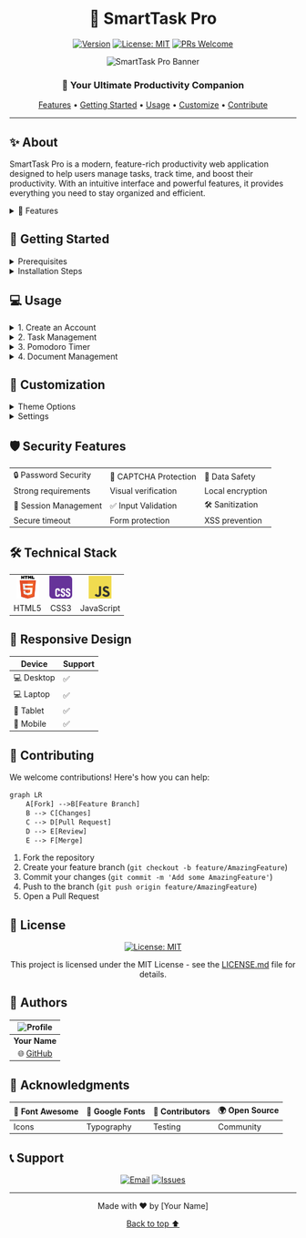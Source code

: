 <div align="center">

# 🚀 SmartTask Pro

[![Version](https://img.shields.io/badge/version-1.0.0-blue.svg?cacheSeconds=2592000)](https://github.com/yourusername/Smarttaskpro)
[![License: MIT](https://img.shields.io/badge/License-MIT-yellow.svg)](https://opensource.org/licenses/MIT)
[![PRs Welcome](https://img.shields.io/badge/PRs-welcome-brightgreen.svg?style=flat-square)](http://makeapullrequest.com)

<p align="center">
  <img src="https://user-images.githubusercontent.com/your-image-id/smarttaskpro-banner.png" alt="SmartTask Pro Banner" width="600"/>
</p>

### 🎯 Your Ultimate Productivity Companion

<p align="center">
  <a href="#features">Features</a> •
  <a href="#getting-started">Getting Started</a> •
  <a href="#usage">Usage</a> •
  <a href="#customization">Customize</a> •
  <a href="#contributing">Contribute</a>
</p>

---

</div>

## ✨ About

SmartTask Pro is a modern, feature-rich productivity web application designed to help users manage tasks, track time, and boost their productivity. With an intuitive interface and powerful features, it provides everything you need to stay organized and efficient.

<details>
<summary>🌟 Features</summary>

### 🔐 User Authentication
- Secure signup and signin system
- Multi-step verification process
- CAPTCHA verification for enhanced security
- Password strength requirements
- User profile management

### 📋 Task Management
- Create, edit, and delete tasks
- Organize tasks into different categories
- Set task priorities and deadlines
- Track task progress
- Recurring task support

### ⏲️ Pomodoro Timer
- Customizable work and break durations
- Visual and audio notifications
- Session tracking
- Productivity statistics
- Auto-start options

### 📁 Document Management
- Upload and organize documents
- Support for PDF, DOC, and DOCX files
- Document search functionality
- Annotation tools
- Cloud storage integration (coming soon)
  - Google Drive
  - Dropbox

### 🤖 AI Assistant
- Smart task suggestions
- Natural language processing
- Context-aware responses
- Task optimization recommendations
</details>

## 🚀 Getting Started

<details>
<summary>Prerequisites</summary>

- Modern web browser (Chrome, Firefox, Safari, or Edge)
- JavaScript enabled
- Local storage enabled
</details>

<details>
<summary>Installation Steps</summary>

1. Clone the repository:
```bash
git clone https://github.com/yourusername/Smarttaskpro.git
```

2. Navigate to the project directory:
```bash
cd Smarttaskpro
```

3. Open `index.html` in your web browser to start using the application.
</details>

## 💻 Usage

<details>
<summary>1. Create an Account</summary>

- Click "Sign Up" or "Get Started"
- Enter your details and complete the verification process
- Set up your password following the security requirements
</details>

<details>
<summary>2. Task Management</summary>

- Add new tasks using the "+" button
- Set task priorities and deadlines
- Track progress in the dashboard
- Use drag-and-drop to organize tasks
</details>

<details>
<summary>3. Pomodoro Timer</summary>

- Set your preferred work/break durations
- Start the timer and focus on your tasks
- Track your productivity stats
</details>

<details>
<summary>4. Document Management</summary>

- Upload documents through the document manager
- Use the search function to find specific files
- Annotate and organize your documents
</details>

## 🎨 Customization

<details>
<summary>Theme Options</summary>

- Light and dark mode support
- Custom color schemes
- Gradient backgrounds
- Modern UI components
</details>

<details>
<summary>Settings</summary>

- Customize timer durations
- Set notification preferences
- Adjust display options
- Configure cloud storage
</details>

## 🛡️ Security Features

<table>
  <tr>
    <td>🔒 Password Security</td>
    <td>🤖 CAPTCHA Protection</td>
    <td>🔐 Data Safety</td>
  </tr>
  <tr>
    <td>Strong requirements</td>
    <td>Visual verification</td>
    <td>Local encryption</td>
  </tr>
  <tr>
    <td>🔄 Session Management</td>
    <td>✅ Input Validation</td>
    <td>🛠️ Sanitization</td>
  </tr>
  <tr>
    <td>Secure timeout</td>
    <td>Form protection</td>
    <td>XSS prevention</td>
  </tr>
</table>

## 🛠️ Technical Stack

<table>
  <tr>
    <td align="center"><img src="https://raw.githubusercontent.com/github/explore/80688e429a7d4ef2fca1e82350fe8e3517d3494d/topics/html/html.png" width="40" alt="HTML5"/></td>
    <td align="center"><img src="https://raw.githubusercontent.com/github/explore/80688e429a7d4ef2fca1e82350fe8e3517d3494d/topics/css/css.png" width="40" alt="CSS3"/></td>
    <td align="center"><img src="https://raw.githubusercontent.com/github/explore/80688e429a7d4ef2fca1e82350fe8e3517d3494d/topics/javascript/javascript.png" width="40" alt="JavaScript"/></td>
  </tr>
  <tr>
    <td align="center">HTML5</td>
    <td align="center">CSS3</td>
    <td align="center">JavaScript</td>
  </tr>
</table>

## 📱 Responsive Design

<div align="center">

| Device | Support |
|--------|---------|
| 💻 Desktop | ✅ |
| 💻 Laptop | ✅ |
| 📱 Tablet | ✅ |
| 📱 Mobile | ✅ |

</div>

## 🤝 Contributing

We welcome contributions! Here's how you can help:

```mermaid
graph LR
    A[Fork] -->B[Feature Branch]
    B --> C[Changes]
    C --> D[Pull Request]
    D --> E[Review]
    E --> F[Merge]
```

1. Fork the repository
2. Create your feature branch (`git checkout -b feature/AmazingFeature`)
3. Commit your changes (`git commit -m 'Add some AmazingFeature'`)
4. Push to the branch (`git push origin feature/AmazingFeature`)
5. Open a Pull Request

## 📄 License

<div align="center">

[![License: MIT](https://img.shields.io/badge/License-MIT-yellow.svg)](https://opensource.org/licenses/MIT)

This project is licensed under the MIT License - see the [LICENSE.md](LICENSE.md) file for details.
</div>

## 👥 Authors

<div align="center">

| <img src="https://github.com/yourusername.png" width="100" alt="Profile"/> |
|:---:|
| **Your Name** |
| 🌐 [GitHub](https://github.com/yourusername) |

</div>

## 🙏 Acknowledgments

<div align="center">

| 🎨 Font Awesome | 📝 Google Fonts | 👥 Contributors | 🌍 Open Source |
|----------------|-----------------|----------------|----------------|
| Icons | Typography | Testing | Community |

</div>

## 📞 Support

<div align="center">

[![Email](https://img.shields.io/badge/Email-support%40smarttaskpro.com-blue)](mailto:support@smarttaskpro.com)
[![Issues](https://img.shields.io/badge/Issues-GitHub-red)](https://github.com/yourusername/Smarttaskpro/issues)

</div>

---

<div align="center">

Made with ❤️ by [Your Name]

<a href="#-smarttask-pro">Back to top ⬆️</a>

</div>